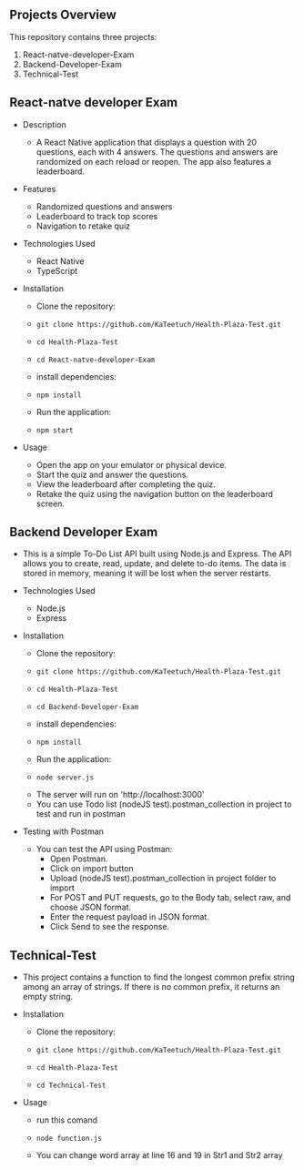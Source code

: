 ## Projects Overview
This repository contains three projects:

1. React-natve-developer-Exam
2. Backend-Developer-Exam
3. Technical-Test

## React-natve developer Exam

* Description
    * A React Native application that displays a question with 20 questions, each with 4 answers. The questions and answers are randomized on each reload or reopen. The app also features a leaderboard.

* Features
    * Randomized questions and answers
    * Leaderboard to track top scores
    * Navigation to retake quiz
        
 * Technologies Used
     * React Native
     * TypeScript

* Installation
    * Clone the repository:
    *     git clone https://github.com/KaTeetuch/Health-Plaza-Test.git
    *     cd Health-Plaza-Test
    *     cd React-natve-developer-Exam
    * install dependencies:
    *     npm install
    * Run the application:
    *     npm start

* Usage
    * Open the app on your emulator or physical device.
    * Start the quiz and answer the questions.
    * View the leaderboard after completing the quiz.
    * Retake the quiz using the navigation button on the leaderboard screen.

## Backend Developer Exam

* This is a simple To-Do List API built using Node.js and Express. The API allows you to create, read, update, and delete to-do items. The data is stored in memory, meaning it will be lost when the server restarts.

* Technologies Used
    * Node.js
    * Express
    
* Installation
    * Clone the repository:
    *     git clone https://github.com/KaTeetuch/Health-Plaza-Test.git
    *     cd Health-Plaza-Test
    *     cd Backend-Developer-Exam
    * install dependencies:
    *     npm install
    * Run the application:
    *     node server.js
    * The server will run on 'http://localhost:3000'
    * You can use Todo list (nodeJS test).postman_collection in project to test and run in postman
 
* Testing with Postman
    * You can test the API using Postman:
        * Open Postman.
        * Click on import button
        * Upload (nodeJS test).postman_collection in project folder to import
        * For POST and PUT requests, go to the Body tab, select raw, and choose JSON format.
        * Enter the request payload in JSON format.
        * Click Send to see the response.

## Technical-Test

* This project contains a function to find the longest common prefix string among an array of strings. If there is no common prefix, it returns an empty string.

* Installation
    * Clone the repository:
    *     git clone https://github.com/KaTeetuch/Health-Plaza-Test.git
    *     cd Health-Plaza-Test
    *     cd Technical-Test
* Usage
    * run this comand
    *     node function.js
    * You can change word array at line 16 and 19 in Str1 and Str2 array
  
